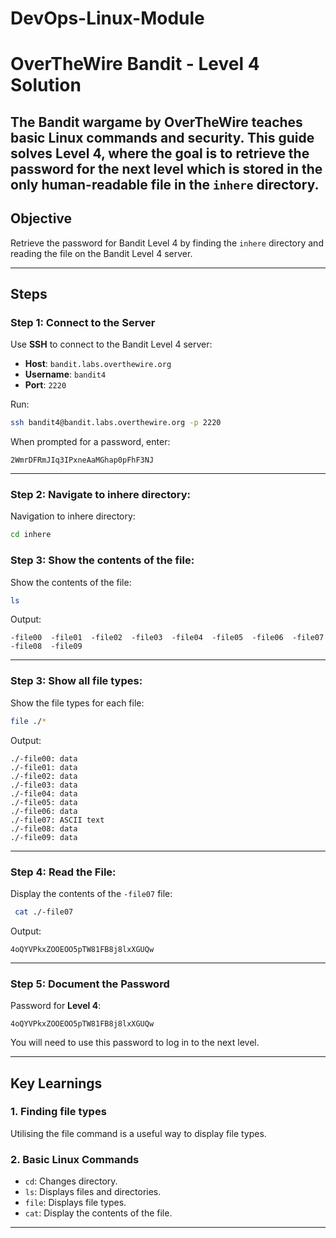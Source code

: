 # DevOps-Linux-Module

# OverTheWire Bandit - Level 4 Solution

The **Bandit** wargame by OverTheWire teaches basic Linux commands and security. This guide solves **Level 4**, where the goal is to retrieve the password for the next level which is stored in the only human-readable file in the `inhere` directory.
---

## Objective
Retrieve the password for Bandit Level 4 by finding the `inhere` directory and reading the file on the Bandit Level 4 server.

---

## Steps

### Step 1: Connect to the Server
Use **SSH** to connect to the Bandit Level 4 server:
- **Host**: `bandit.labs.overthewire.org`
- **Username**: `bandit4`
- **Port**: `2220`

Run:
```bash
ssh bandit4@bandit.labs.overthewire.org -p 2220
```

When prompted for a password, enter:
```
2WmrDFRmJIq3IPxneAaMGhap0pFhF3NJ
```

---

### Step 2: Navigate to inhere directory:
Navigation to inhere directory:
```bash
cd inhere
```

### Step 3: Show the contents of the file:
Show the contents of the file:
```bash
ls 
```

Output:
```
-file00  -file01  -file02  -file03  -file04  -file05  -file06  -file07  -file08  -file09
```

---

### Step 3: Show all file types:
Show the file types for each file:
```bash
file ./* 
```

Output:
```
./-file00: data
./-file01: data
./-file02: data
./-file03: data
./-file04: data
./-file05: data
./-file06: data
./-file07: ASCII text
./-file08: data
./-file09: data
```

---

### Step 4: Read the File:
Display the contents of the `-file07` file:
```bash
 cat ./-file07
```

Output:
```
4oQYVPkxZOOEOO5pTW81FB8j8lxXGUQw
```

---

### Step 5: Document the Password
Password for **Level 4**:
```
4oQYVPkxZOOEOO5pTW81FB8j8lxXGUQw
```

You will need to use this password to log in to the next level.

---

## Key Learnings
### 1. **Finding file types**
Utilising the file command is a useful way to display file types. 

### 2. **Basic Linux Commands**
- `cd`: Changes directory.
- `ls`: Displays files and directories.
- `file`: Displays file types. 
- `cat`: Display the contents of the file.

---
